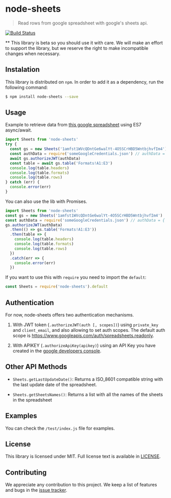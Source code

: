 # node-sheets

> Read rows from google spreadsheet with google's sheets api.

[![Build Status](https://travis-ci.org/urbancups/node-sheets.svg?branch=master)](https://travis-ci.org/urbancups/node-sheets)

** This library is beta so you should use it with care. We will make an effort to support the library, but we reserve the right to make incompatible changes when necessary.

## Instalation

This library is distributed on `npm`. In order to add it as a dependency, run the following command:


```bash
$ npm install node-sheets --save
```

## Usage

Example to retrieve data from [this google spreadsheet](https://docs.google.com/spreadsheets/d/1amfst1WVcQDntGe6walYt-4O5SCrHBD5WntbjhvfIm4) using ES7 async/await.

```javascript
import Sheets from 'node-sheets'
try {
  const gs = new Sheets('1amfst1WVcQDntGe6walYt-4O5SCrHBD5WntbjhvfIm4')
  const authData = require('someGoogleCredentials.json') // authData = { client_email, private_key }
  await gs.authorizeJWT(authData)
  const table = await gs.table('Formats!A1:E3')
  console.log(table.headers)
  console.log(table.formats)
  console.log(table.rows)
} catch (err) {
  console.error(err)
}
```

You can also use the lib with Promises.

```javascript
import Sheets from 'node-sheets'
const gs = new Sheets('1amfst1WVcQDntGe6walYt-4O5SCrHBD5WntbjhvfIm4')
const authData = require('someGoogleCredentials.json') // authData = { client_email, private_key }
gs.authorizeJWT(authData)
  .then(() => gs.table('Formats!A1:E3'))
  .then(table => {
    console.log(table.headers)
    console.log(table.formats)
    console.log(table.rows)
  })
  .catch(err => {
    console.error(err)
  })
```

If you want to use this with `require` you need to import the `default`:

```javascript
const Sheets = require('node-sheets').default
```

## Authentication

For now, node-sheets offers two authentication mechanisms.

 1. With JWT token (`.authorizeJWT(auth [, scopes])`) using `private_key` and `client_email`, and also allowing to set auth scopes. The default auth scope is https://www.googleapis.com/auth/spreadsheets.readonly.

 1. With APIKEY (`.authorizeApiKey(apikey)`) using an API Key you have created in the [google developers console](https://console.developers.google.com).

## Other API Methods

- `Sheets.getLastUpdateDate()`: Returns a ISO_8601 compatible string with the last update date of the spreadsheet.

- `Sheets.getSheetsNames()`: Returns a list with all the names of the sheets in the spreadsheet

## Examples

You can check the `/test/index.js` file for examples.


## License

This library is licensed under MIT. Full license text is available in [LICENSE](LICENSE).

## Contributing

We appreciate any contribution to this project. We keep a list of features and bugs in the [issue tracker](https://github.com/urbancups/node-sheets/issue).

